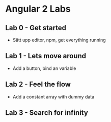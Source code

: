 # Angular 2 Labs

## Lab 0 - Get started

- Sätt upp editor, npm, get everything running

## Lab 1 - Lets move around

- Add a button, bind an variable

## Lab 2 - Feel the flow 

- Add a constant array with dummy data 

## Lab 3 - Search for infinity


